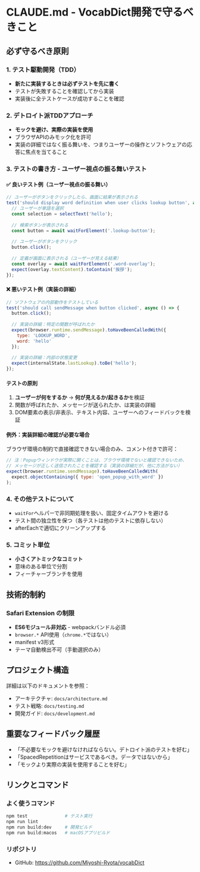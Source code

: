 # CLAUDE.md - VocabDict開発で守るべきこと

## 必ず守るべき原則

### 1. テスト駆動開発（TDD）
- **新たに実装するときは必ずテストを先に書く**
- テストが失敗することを確認してから実装
- 実装後に全テストケースが成功することを確認

### 2. デトロイト派TDDアプローチ
- **モックを避け、実際の実装を使用**
- ブラウザAPIのみモック化を許可
- 実装の詳細ではなく振る舞いを、つまりユーザーの操作とソフトウェアの応答に焦点を当てること

### 3. テストの書き方 - ユーザー視点の振る舞いテスト

#### ✅ 良いテスト例（ユーザー視点の振る舞い）
```javascript
// ユーザーがボタンをクリックしたら、画面に結果が表示される
test('should display word definition when user clicks lookup button', async () => {
  // ユーザーが単語を選択
  const selection = selectText('hello');
  
  // 検索ボタンが表示される
  const button = await waitForElement('.lookup-button');
  
  // ユーザーがボタンをクリック
  button.click();
  
  // 定義が画面に表示される（ユーザーが見える結果）
  const overlay = await waitForElement('.word-overlay');
  expect(overlay.textContent).toContain('挨拶');
});
```

#### ❌ 悪いテスト例（実装の詳細）
```javascript
// ソフトウェアの内部動作をテストしている
test('should call sendMessage when button clicked', async () => {
  button.click();
  
  // 実装の詳細：特定の関数が呼ばれたか
  expect(browser.runtime.sendMessage).toHaveBeenCalledWith({
    type: 'LOOKUP_WORD',
    word: 'hello'
  });
  
  // 実装の詳細：内部の状態変更
  expect(internalState.lastLookup).toBe('hello');
});
```

#### テストの原則
1. **ユーザーが何をするか** → **何が見えるか/起きるか**を検証
2. 関数が呼ばれたか、メッセージが送られたか、は実装の詳細
3. DOM要素の表示/非表示、テキスト内容、ユーザーへのフィードバックを検証

#### 例外：実装詳細の確認が必要な場合
ブラウザ環境の制約で直接確認できない場合のみ、コメント付きで許可：
```javascript
// 注：Popupウィンドウが実際に開くことは、ブラウザ環境でないと確認できないため、
// メッセージが正しく送信されたことを確認する（実装の詳細だが、他に方法がない）
expect(browser.runtime.sendMessage).toHaveBeenCalledWith(
  expect.objectContaining({ type: 'open_popup_with_word' })
);
```

### 4. その他テストについて
- `waitFor`ヘルパーで非同期処理を扱い、固定タイムアウトを避ける
- テスト間の独立性を保つ（各テストは他のテストに依存しない）
- afterEachで適切にクリーンアップする

### 5. コミット単位
- **小さくアトミックなコミット**
- 意味のある単位で分割
- フィーチャーブランチを使用

## 技術的制約

### Safari Extension の制限
- **ES6モジュール非対応** - webpackバンドル必須
- `browser.*` API使用（`chrome.*`ではない）
- manifest v3形式
- テーマ自動検出不可（手動選択のみ）

## プロジェクト構造

詳細は以下のドキュメントを参照：
- アーキテクチャ: `docs/architecture.md`
- テスト戦略: `docs/testing.md`
- 開発ガイド: `docs/development.md`

## 重要なフィードバック履歴
- 「不必要なモックを避けなければならない。デトロイト派のテストを好む」
- 「SpacedRepetitionはサービスであるべき。データではないから」
- 「モックより実際の実装を使用することを好む」

## リンクとコマンド

### よく使うコマンド
```bash
npm test              # テスト実行
npm run lint
npm run build:dev     # 開発ビルド
npm run build:macos   # macOSアプリビルド
```

### リポジトリ
- GitHub: https://github.com/Miyoshi-Ryota/vocabDict
